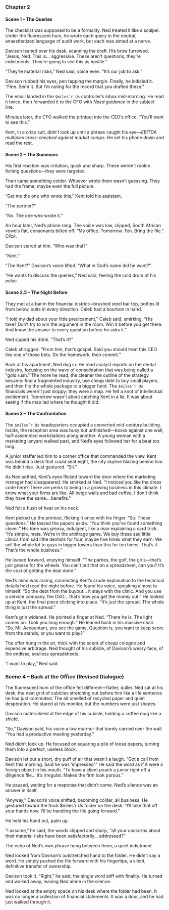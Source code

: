 ### **Chapter 2**

#### **Scene 1 – The Queries**

The checklist was supposed to be a formality. Ned treated it like a scalpel. Under the fluorescent hum, he wrote each query in the neutral, anaesthetized language of audit work, but each was aimed at a nerve.

Davison leaned over his desk, scanning the draft. His brow furrowed. “Jesus, Ned. This is… aggressive. These aren’t questions, they’re indictments. They’re going to see this as hostile.”

“They’re material risks,” Ned said, voice even. “It’s our job to ask.”

Davison rubbed his eyes, pen tapping the margin. Finally, he initialed it. “Fine. Send it. But I’m noting for the record that you drafted these.”

The email landed in the `$miles’r Us` controller’s inbox mid-morning. He read it twice, then forwarded it to the CFO with *Need guidance* in the subject line.

Minutes later, the CFO walked the printout into the CEO’s office. “You’ll want to see this.”

Kent, in a crisp suit, didn’t look up until a phrase caught his eye—*EBITDA multiples cross-checked against market comps*. He set his phone down and read the rest.

#### **Scene 2 – The Summons**

His first reaction was irritation, quick and sharp. These weren’t rookie fishing questions—they were targeted.

Then came something colder. Whoever wrote them wasn’t guessing. They had the frame, maybe even the full picture.

“Get me the one who wrote this,” Kent told his assistant.

“The partner?”

“No. The one who wrote it.”

An hour later, Ned’s phone rang. The voice was low, clipped, South African vowels flat, consonants bitten off. “My office. Tomorrow. Ten. Bring the file.” *Click*.

Davison stared at him. “Who was that?”

“Kent.”

“*The* Kent?” Davison’s voice lifted. “What in God’s name did he want?”

“He wants to discuss the queries,” Ned said, feeling the cold drum of his pulse.

#### **Scene 2.5 – The Night Before**

They met at a bar in the financial district—brushed steel bar top, bottles lit from below, suits in every direction. Caleb had a bourbon in hand.

“I told my dad about your little predicament,” Caleb said, smirking. “His take? Don’t try to win the argument in the room. Win it before you get there. And know the answer to every question before he asks it.”

Ned sipped his drink. “That’s it?”

Caleb shrugged. “From him, that’s gospel. Said you should treat this CEO like one of those bets. Do the homework, then commit.”

Back at his apartment, Ned dug in. He read analyst reports on the dental industry, focusing on the wave of consolidation that was being called a "gold rush." The more he read, the cleaner the outline of the strategy became: find a fragmented industry, use cheap debt to buy small players, and then flip the whole package to a bigger fund. The `$miles’r Us` financials weren't just sloppy; they were a map. He felt a knot of intellectual excitement. Tomorrow wasn't about catching Kent in a lie. It was about seeing if the map led where he thought it did.

#### **Scene 3 – The Confrontation**

The `$miles’r Us` headquarters occupied a converted mid-century building. Inside, the reception area was busy but unfinished—boxes against one wall, half-assembled workstations along another. A young woman with a marketing lanyard walked past, and Ned’s eyes followed her for a beat too long.

A junior staffer led him to a corner office that commanded the view. Kent was behind a desk that could seat eight, the city skyline blazing behind him. He didn’t rise. Just gestured. “Sit.”

As Ned settled, Kent’s eyes flicked toward the door where the marketing manager had disappeared. He smirked at Ned. “I noticed you like the dress code here? There are perks to being in a growing business in this climate. I know what your firms are like. All beige walls and bad coffee. I don't think they have the same... benefits.”

Ned felt a flush of heat on his neck.

Kent picked up the printout, flicking it once with his finger. “So. These questions.” He tossed the papers aside. “You think you’ve found something clever.” His tone was greasy, indulgent, like a man explaining a card trick. “It’s simple, mate. We’re in the arbitrage game. We buy these sad little clinics from sad little dentists for four, maybe five times what they earn. We sell the whole lot to guys in bigger towers than this for ten times. That’s it. That’s the whole business.”

He leaned forward, enjoying himself. “The parties, the golf, the girls—that’s just grease for the wheels. You can’t put that on a spreadsheet, can you? It’s the cost of getting the deal done.”

Ned’s mind was racing, connecting Kent’s crude explanation to the technical details he’d read the night before. He found his voice, speaking almost to himself. “So the debt from the buyout… it stays with the clinic. And you use a service company, the DSO… that’s how you get the money out.” He looked up at Kent, the final piece clicking into place. “It’s just the spread. The whole thing is just the spread.”

Kent’s grin widened. He pointed a finger at Ned. “There he is. The light comes on. Took you long enough.” He leaned back in his massive chair. “So, Mr. Accountant, you see the game. Question is, you want to keep score from the stands, or you want to play?”

The offer hung in the air, thick with the scent of cheap cologne and expensive arbitrage. Ned thought of his cubicle, of Davison’s weary face, of the endless, soulless spreadsheets.

“I want to play,” Ned said.

### **Scene 4 – Back at the Office (Revised Dialogue)**

The fluorescent hum of the office felt different—flatter, duller. Ned sat at his desk, the neat grid of cubicles stretching out before him like a life sentence he had just commuted. The air smelled of recycled paper and quiet desperation. He stared at his monitor, but the numbers were just shapes.

Davison materialized at the edge of his cubicle, holding a coffee mug like a shield.

“So,” Davison said, his voice a low murmur that barely carried over the wall. “You had a productive meeting yesterday.”

Ned didn’t look up. He focused on squaring a pile of loose papers, turning them into a perfect, useless block.

Davison let out a short, dry puff of air that wasn't a laugh. “Got a call from Kent this morning. Said he was ‘impressed’.” He said the word as if it were a foreign object in his mouth. “To have a client poach a junior right off a diligence file… it’s irregular. Makes the firm look porous.”

He paused, waiting for a response that didn’t come. Ned’s silence was an answer in itself.

“Anyway,” Davison’s voice shifted, becoming colder, all business. He gestured toward the thick $miles’r Us folder on the desk. “I’ll take that off your hands now. I’ll be handling the file going forward.”

He held his hand out, palm up.

“I assume,” he said, the words clipped and sharp, “all your *concerns* about their material risks have been satisfactorily… addressed?”

The echo of Ned’s own phrase hung between them, a quiet indictment.

Ned looked from Davison’s outstretched hand to the folder. He didn’t say a word. He simply pushed the file forward with his fingertips, a silent, definitive transfer of ownership.

Davison took it. “Right,” he said, the single word stiff with finality. He turned and walked away, leaving Ned alone in the silence.

Ned looked at the empty space on his desk where the folder had been. It was no longer a collection of financial statements. It was a door, and he had just walked through it.

